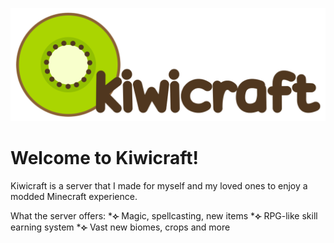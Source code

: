 ![kiwicraft](/kiwicraft.png)
# Welcome to Kiwicraft!
Kiwicraft is a server that I made for myself and my loved ones to enjoy a modded Minecraft experience.

What the server offers:
	***⟣** Magic, spellcasting, new items
	***⟣** RPG-like skill earning system
	***⟣** Vast new biomes, crops and more

